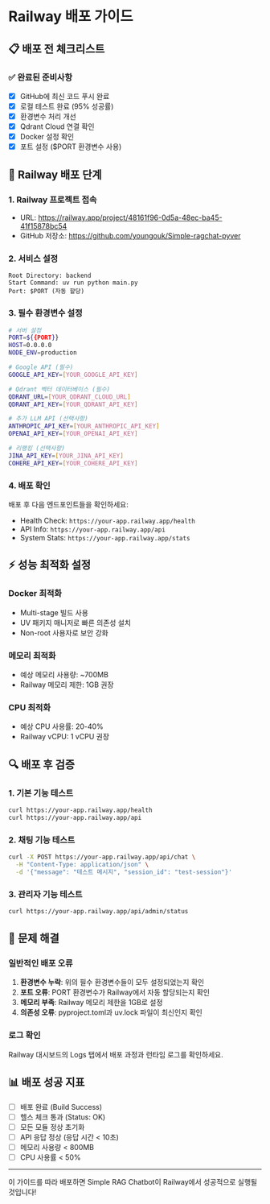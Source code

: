 # Railway 배포 가이드

## 📋 배포 전 체크리스트

### ✅ 완료된 준비사항
- [x] GitHub에 최신 코드 푸시 완료
- [x] 로컬 테스트 완료 (95% 성공률)
- [x] 환경변수 처리 개선
- [x] Qdrant Cloud 연결 확인
- [x] Docker 설정 확인
- [x] 포트 설정 ($PORT 환경변수 사용)

## 🚀 Railway 배포 단계

### 1. Railway 프로젝트 접속
- URL: https://railway.app/project/48161f96-0d5a-48ec-ba45-41f15878bc54
- GitHub 저장소: https://github.com/youngouk/Simple-ragchat-pyver

### 2. 서비스 설정
```
Root Directory: backend
Start Command: uv run python main.py
Port: $PORT (자동 할당)
```

### 3. 필수 환경변수 설정
```bash
# 서버 설정
PORT=${{PORT}}
HOST=0.0.0.0
NODE_ENV=production

# Google API (필수)
GOOGLE_API_KEY=[YOUR_GOOGLE_API_KEY]

# Qdrant 벡터 데이터베이스 (필수)
QDRANT_URL=[YOUR_QDRANT_CLOUD_URL]
QDRANT_API_KEY=[YOUR_QDRANT_API_KEY]

# 추가 LLM API (선택사항)
ANTHROPIC_API_KEY=[YOUR_ANTHROPIC_API_KEY]
OPENAI_API_KEY=[YOUR_OPENAI_API_KEY]

# 리랭킹 (선택사항)
JINA_API_KEY=[YOUR_JINA_API_KEY]
COHERE_API_KEY=[YOUR_COHERE_API_KEY]
```

### 4. 배포 확인
배포 후 다음 엔드포인트들을 확인하세요:
- Health Check: `https://your-app.railway.app/health`
- API Info: `https://your-app.railway.app/api`
- System Stats: `https://your-app.railway.app/stats`

## ⚡ 성능 최적화 설정

### Docker 최적화
- Multi-stage 빌드 사용
- UV 패키지 매니저로 빠른 의존성 설치
- Non-root 사용자로 보안 강화

### 메모리 최적화
- 예상 메모리 사용량: ~700MB
- Railway 메모리 제한: 1GB 권장

### CPU 최적화
- 예상 CPU 사용률: 20-40%
- Railway vCPU: 1 vCPU 권장

## 🔍 배포 후 검증

### 1. 기본 기능 테스트
```bash
curl https://your-app.railway.app/health
curl https://your-app.railway.app/api
```

### 2. 채팅 기능 테스트
```bash
curl -X POST https://your-app.railway.app/api/chat \
  -H "Content-Type: application/json" \
  -d '{"message": "테스트 메시지", "session_id": "test-session"}'
```

### 3. 관리자 기능 테스트
```bash
curl https://your-app.railway.app/api/admin/status
```

## 🚨 문제 해결

### 일반적인 배포 오류
1. **환경변수 누락**: 위의 필수 환경변수들이 모두 설정되었는지 확인
2. **포트 오류**: PORT 환경변수가 Railway에서 자동 할당되는지 확인
3. **메모리 부족**: Railway 메모리 제한을 1GB로 설정
4. **의존성 오류**: pyproject.toml과 uv.lock 파일이 최신인지 확인

### 로그 확인
Railway 대시보드의 Logs 탭에서 배포 과정과 런타임 로그를 확인하세요.

## 📊 배포 성공 지표
- [ ] 배포 완료 (Build Success)
- [ ] 헬스 체크 통과 (Status: OK)
- [ ] 모든 모듈 정상 초기화
- [ ] API 응답 정상 (응답 시간 < 10초)
- [ ] 메모리 사용량 < 800MB
- [ ] CPU 사용률 < 50%

---

이 가이드를 따라 배포하면 Simple RAG Chatbot이 Railway에서 성공적으로 실행될 것입니다!